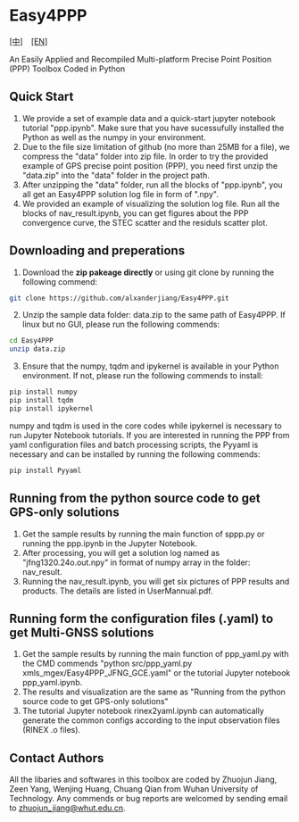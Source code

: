 # Easy4PPP
[[中]](./README-zh.md) &ensp; [[EN]](./README.md)

An Easily Applied and Recompiled  Multi-platform Precise Point Position (PPP) Toolbox Coded in Python
## Quick Start
1. We provide a set of example data and a quick-start jupyter notebook tutorial "ppp.ipynb". Make sure that you have sucessufully installed the Python as well as the numpy in your environment.
2. Due to the file size limitation of github (no more than 25MB for a file), we compress the "data" folder into zip file. In order to try the provided example of GPS precise point position (PPP), you need first unzip the "data.zip" into the "data" folder in the project path. 
3. After unzipping the "data" folder, run all the blocks of "ppp.ipynb", you all get an Easy4PPP solution log file in form of ".npy".
4. We provided an example of visualizing the solution log file. Run all the blocks of nav_result.ipynb, you can get figures about the PPP convergence curve, the STEC scatter and the residuls scatter plot.
## Downloading and preperations
1. Download the **zip pakeage directly** or using git clone by running the following commend:
```bash
git clone https://github.com/alxanderjiang/Easy4PPP.git
```
2. Unzip the sample data folder: data.zip to the same path of Easy4PPP. If linux but no GUI, please run the following commends:
```bash
cd Easy4PPP
unzip data.zip
```
3. Ensure that the numpy, tqdm and ipykernel is available in your Python environment. If not, please run the following commends to install:
```bash
pip install numpy
pip install tqdm
pip install ipykernel
```
numpy and tqdm is used in the core codes while ipykernel is necessary to run Jupyter Notebook tutorials. If you are interested in running the PPP from yaml configuration files and batch processing scripts, the Pyyaml is necessary and can be installed by running the following commends:
```bash
pip install Pyyaml
```
## Running from the python source code to get GPS-only solutions
1. Get the sample results by running the main function of sppp.py or running the ppp.ipynb in the Jupyter Notebook.
2. After processing, you will get a solution log named as "jfng1320.24o.out.npy" in format of numpy array in the folder: nav_result.
3. Running the nav_result.ipynb, you will get six pictures of PPP results and products. The details are listed in UserMannual.pdf.
## Running form the configuration files (.yaml) to get Multi-GNSS solutions
1. Get the sample results by running the main function of ppp_yaml.py with the CMD commends "python src/ppp_yaml.py xmls_mgex/Easy4PPP_JFNG_GCE.yaml" or the tutorial Jupyter notebook ppp_yaml.ipynb.
2. The results and visualization are the same as "Running from the python source code to get GPS-only solutions"
3. The tutorial Jupyter notebook rinex2yaml.ipynb can automatically generate the common configs according to the input observation files (RINEX .o files).
## Contact Authors
All the libaries and softwares in this toolbox are coded by Zhuojun Jiang, Zeen Yang, Wenjing Huang, Chuang Qian from Wuhan University of Technology. Any commends or bug reports are welcomed by sending email to zhuojun_jiang@whut.edu.cn. 
